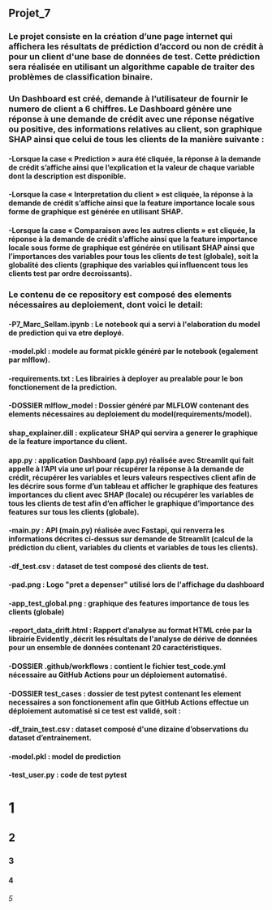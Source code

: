 ## Projet_7
### Le projet consiste en la création d’une page internet qui affichera les résultats de prédiction d’accord ou non de crédit à pour un client d'une base de données de test. Cette prédiction sera réalisée en utilisant un algorithme capable de traiter des problèmes de classification binaire.
### Un Dashboard est créé, demande à l’utilisateur de fournir le numero de client a 6 chiffres. Le Dashboard génère une réponse à une demande de crédit avec une réponse négative ou positive, des informations relatives au client, son graphique SHAP ainsi que celui de tous les clients de la manière suivante :
#### -Lorsque la case « Prediction » aura été cliquée, la réponse à la demande de crédit s’affiche ainsi que l’explication et la valeur de chaque variable dont la description est disponible.
#### -Lorsque la case « Interpretation du client » est cliquée, la réponse à la demande de crédit s’affiche ainsi que la feature importance locale sous forme de graphique est générée en utilisant SHAP.
#### -Lorsque la case « Comparaison avec les autres clients » est cliquée, la réponse à la demande de crédit s’affiche ainsi que la feature importance locale sous forme de graphique est générée en utilisant SHAP ainsi que l’importances des variables pour tous les clients de test (globale), soit la globalité des clients (graphique des variables qui influencent tous les clients test par ordre decroissants).
### Le contenu de ce repository est composé des elements nécessaires au deploiement, dont voici le detail:
#### -P7_Marc_Sellam.ipynb : Le notebook qui a servi à l'elaboration du model de prediction qui va etre deployé.
#### -model.pkl : modele au format pickle généré par le notebook (egalement par mlflow).
#### -requirements.txt : Les librairies à deployer au prealable pour le bon fonctionement de la prediction.
#### -DOSSIER mlflow_model : Dossier généré par MLFLOW contenant des elements nécessaires au deploiement du model(requirements/model).
#### shap_explainer.dill : explicateur SHAP qui servira a generer le graphique de la feature importance du client.
#### app.py : application Dashboard (app.py) réalisée avec Streamlit qui fait appelle à l’API via une url pour récupérer la réponse à la demande de crédit, récupérer les variables et leurs valeurs respectives client afin de les décrire sous forme d’un tableau et afficher le graphique des features importances du client avec SHAP (locale) ou récupérer les variables de tous les clients de test afin d’en afficher le graphique d’importance des features sur tous les clients (globale).
#### -main.py : API (main.py) réalisée avec Fastapi, qui renverra les informations décrites ci-dessus sur demande de Streamlit (calcul de la prédiction du client, variables du clients et variables de tous les clients).
#### -df_test.csv : dataset de test composé des clients de test.
#### -pad.png : Logo "pret a depenser" utilisé lors de l'affichage du dashboard
#### -app_test_global.png : graphique des features importance de tous les clients (globale)
#### -report_data_drift.html : Rapport d’analyse au format HTML crée par la librairie Evidently ,décrit les résultats de l'analyse de dérive de données pour un ensemble de données contenant 20 caractéristiques. 
#### -DOSSIER .github/workflows : contient le fichier test_code.yml nécessaire au GitHub Actions pour un déploiement automatisé. 
#### -DOSSIER test_cases : dossier de test pytest contenant les element necessaires a son fonctionement afin que GitHub Actions effectue un déploiement automatisé si ce test est validé, soit :
#### -df_train_test.csv : dataset composé d'une dizaine  d’observations du dataset d’entrainement.
#### -model.pkl : model de prediction
#### -test_user.py : code de test pytest
#### 


# 1
## 2
### 3
#### 4
###### 5
